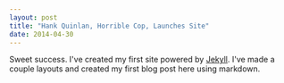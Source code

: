 ```yaml
---
layout: post
title: "Hank Quinlan, Horrible Cop, Launches Site"
date: 2014-04-30
---
```


Sweet success. I've created my first site powered by [Jekyll](http://jekyllrb.com). I've made a couple layouts and created my first blog post here using markdown.
